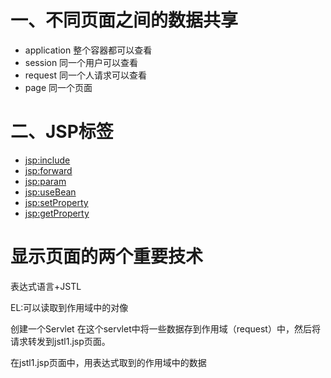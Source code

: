 # 一、不同页面之间的数据共享
* application 整个容器都可以查看
* session 同一个用户可以查看
* request 同一个人请求可以查看
* page  同一个页面

# 二、JSP标签
* <jsp:include>
* <jsp:forward>
* <jsp:param>
* <jsp:useBean>
* <jsp:setProperty>
* <jsp:getProperty>

# 显示页面的两个重要技术
表达式语言+JSTL

EL:可以读取到作用域中的对像

创建一个Servlet 在这个servlet中将一些数据存到作用域（request）中，然后将请求转发到jstl1.jsp页面。

在jstl1.jsp页面中，用表达式取到的作用域中的数据
